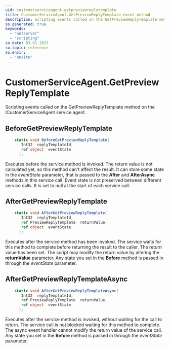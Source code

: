```yaml
---
uid: customerserviceagent-getpreviewreplytemplate
title: CustomerServiceAgent.GetPreviewReplyTemplate event method
description: Scripting events called on the GetPreviewReplyTemplate method on the CustomerServiceAgent service agent.
so.generated: true
keywords:
  - "netserver"
  - "scripting"
so.date: 03.01.2023
so.topic: reference
so.envir:
  - "onsite"
---
```

# CustomerServiceAgent.GetPreviewReplyTemplate

Scripting events called on the <see cref='M:SuperOffice.CRM.Services.ICustomerServiceAgent.GetPreviewReplyTemplate'>GetPreviewReplyTemplate</see> method on the <see cref='ICustomerServiceAgent'>ICustomerServiceAgent</see>  service agent.

## BeforeGetPreviewReplyTemplate
```cs
    static void BeforeGetPreviewReplyTemplate(
       Int32  replyTemplateId,
       ref object  eventState
      );
```
Executes before the service method is invoked.
The return value is not calculated yet, so this method can't affect the result.
It can store some state in the *eventState* parameter, that is passed to the **After** and **AfterAsync** methods in this service call.
Event state is not preserved between different service calls. It is set to null at the start of each service call.
## AfterGetPreviewReplyTemplate
```cs
    static void AfterGetPreviewReplyTemplate(
       Int32  replyTemplateId,
       ref PreviewReplyTemplate  returnValue,
       ref object  eventState
      );
```
Executes after the service method has been invoked. The service waits for this method to complete before returning the result to the caller.
The return value has been set. The script may modify the return value by altering the **returnValue** parameter.
Any state you set in the **Before** method is passed in through the *eventState* parameter.
## AfterGetPreviewReplyTemplateAsync
```cs
    static void AfterGetPreviewReplyTemplateAsync(
       Int32  replyTemplateId,
       ref PreviewReplyTemplate  returnValue,
       ref object  eventState
      );
```
Executes after the service method is invoked, without waiting for the call to return.
The service call is not blocked waiting for this method to complete.
The async event handler cannot modify the return value of the service call.
Any state you set in the **Before** method is passed in through the *eventState* parameter.

